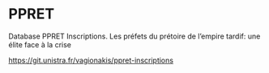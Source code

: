 # PPRET
Database PPRET Inscriptions. Les préfets du prétoire de l’empire tardif: une élite face à la crise

https://git.unistra.fr/vagionakis/ppret-inscriptions
